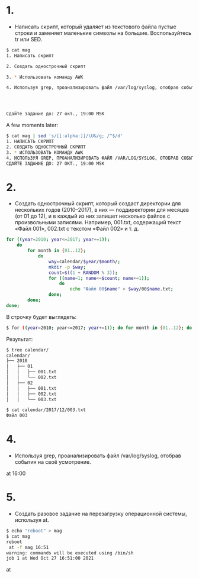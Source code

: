 # 1. 
- Написать скрипт, который удаляет из текстового файла пустые строки и заменяет маленькие символы на большие. Воспользуйтесь tr или SED.

```sh
$ cat mag
1. Написать скрипт

2. Создать однострочный скрипт

3. * Использовать команду AWK

4. Используя grep, проанализировать файл /var/log/syslog, отобрав события на своё усмотрение.




Сдайте задание до: 27 окт., 19:00 MSK
```
A few moments later:

```sh
$ cat mag | sed 's/[[:alpha:]]/\U&/g; /^$/d'
1. НАПИСАТЬ СКРИПТ
2. СОЗДАТЬ ОДНОСТРОЧНЫЙ СКРИПТ
3. * ИСПОЛЬЗОВАТЬ КОМАНДУ AWK
4. ИСПОЛЬЗУЯ GREP, ПРОАНАЛИЗИРОВАТЬ ФАЙЛ /VAR/LOG/SYSLOG, ОТОБРАВ СОБЫТИЯ НА СВОЁ УСМОТРЕНИЕ.
СДАЙТЕ ЗАДАНИЕ ДО: 27 ОКТ., 19:00 MSK
```
# 2.
- Создать однострочный скрипт, который создаст директории для нескольких годов (2010–2017), в них — поддиректории для месяцев (от 01 до 12), и в каждый из них запишет несколько файлов с произвольными записями. Например, 001.txt, содержащий текст «Файл 001», 002.txt с текстом «Файл 002» и т. д.

```sh
for ((year=2010; year<=2017; year+=1)); 
    do 
        for month in {01..12}; 
            do 
                way=calendar/$year/$month/;
                mkdir -p $way;
                count=$((1 + RANDOM % 3));
                for ((name=1; name<=$count; name+=1)); 
                    do
                        echo "Файл 00$name" > $way/00$name.txt;
                done;     
        done;
done;
```
В строчку будет выглядеть:
 ```sh
 $ for ((year=2010; year<=2017; year+=1)); do for month in {01..12}; do way=calendar/$year/$month/; mkdir -p $way; count=$((1 + RANDOM % 3)); for ((name=1; name<=$count; name+=1)); do echo "Файл 00$name" > $way/00$name.txt; done; done; done;

 ```
 Результат:
 ```sh
 $ tree calendar/
calendar/
├── 2010
│   ├── 01
│   │   ├── 001.txt
│   │   └── 002.txt
│   ├── 02
│   │   ├── 001.txt
│   │   ├── 002.txt
│   │   └── 003.txt
```
```sh
$ cat calendar/2017/12/003.txt 
Файл 003
```


# 4.
- Используя grep, проанализировать файл /var/log/syslog, отобрав события на своё усмотрение.


at 16:00


# 5.
- Создать разовое задание на перезагрузку операционной системы, используя at.

```sh
$ echo "reboot" > mag
$ cat mag
reboot
 at -f mag 16:51
warning: commands will be executed using /bin/sh
job 1 at Wed Oct 27 16:51:00 2021
```


at 